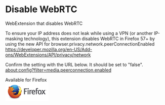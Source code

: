 # Disable WebRTC
WebExtension that disables WebRTC  
  
To ensure your IP address does not leak while using a VPN (or another IP-masking technology), this extension disables WebRTC in Firefox 57+ by using the new API for browser.privacy.network.peerConnectionEnabled  
https://developer.mozilla.org/en-US/Add-ons/WebExtensions/API/privacy/network  
  
Confirm the setting with the URL below. It should be set to "false".  
[about:config?filter=media.peerconnection.enabled](about:config?filter=media.peerconnection.enabled)  
  
Available for Firefox
&nbsp;  
[![Mozilla Add-Ons](https://raw.githubusercontent.com/loganmarchione/disable-webrtc/master/icon_firefox_amo.png)](https://addons.mozilla.org/en-US/firefox/addon/disable-webrtc/)